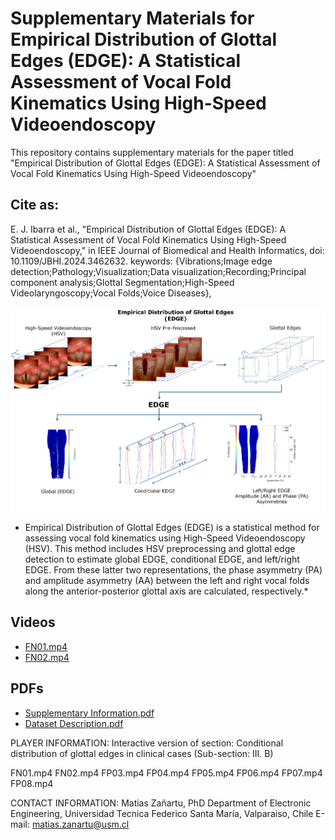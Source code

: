 # Supplementary Materials for Empirical Distribution of Glottal Edges (EDGE): A Statistical Assessment of Vocal Fold Kinematics Using High-Speed Videoendoscopy


This repository contains supplementary materials for the paper titled "Empirical Distribution of Glottal Edges (EDGE): A Statistical Assessment of Vocal Fold Kinematics Using High-Speed Videoendoscopy"
## Cite as:
E. J. Ibarra et al., "Empirical Distribution of Glottal Edges (EDGE): A Statistical Assessment of Vocal Fold Kinematics Using High-Speed Videoendoscopy," in IEEE Journal of Biomedical and Health Informatics, doi: 10.1109/JBHI.2024.3462632.
keywords: {Vibrations;Image edge detection;Pathology;Visualization;Data visualization;Recording;Principal component analysis;Glottal Segmentation;High-Speed Videolaryngoscopy;Vocal Folds;Voice Diseases},


![Figure 1: Grafical Abstract](Grafical_Abstract_EDGE.png)
* Empirical Distribution of Glottal Edges (EDGE) is a statistical method for assessing vocal fold
kinematics using High-Speed Videoendoscopy (HSV). This method includes HSV preprocessing
and glottal edge detection to estimate global EDGE, conditional EDGE, and left/right EDGE. From
these latter two representations, the phase asymmetry (PA) and amplitude asymmetry (AA)
between the left and right vocal folds along the anterior-posterior glottal axis are calculated,
respectively.*

## Videos

- [FN01.mp4](link-to-video1)
- [FN02.mp4](link-to-video2)

## PDFs

- [Supplementary Information.pdf](link-to-pdf)
- [Dataset Description.pdf](link-to-pdf)



PLAYER INFORMATION: 
Interactive version of section:
Conditional distribution of glottal edges in clinical cases
(Sub-section: III. B)


FN01.mp4
FN02.mp4
FP03.mp4
FP04.mp4
FP05.mp4
FP06.mp4
FP07.mp4
FP08.mp4


CONTACT INFORMATION:
Matias Zañartu, PhD
Department of Electronic Engineering,
Universidad Tecnica Federico Santa María, 
Valparaiso, Chile
E-mail: matias.zanartu@usm.cl
